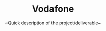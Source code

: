 ---
layout: project
order: 1
title: Vodafone
subtitle: ~Quick description of the project/deliverable~
industry: Telecom
summary: ~More in depth description of the project and the company~
background_color: white
---